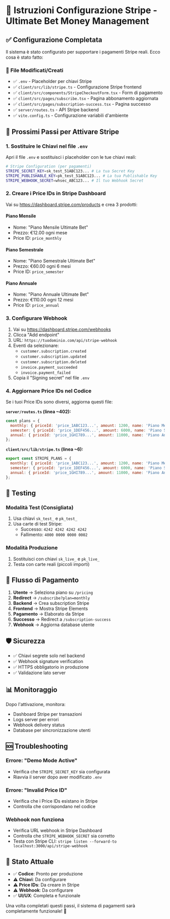 # 🔑 Istruzioni Configurazione Stripe - Ultimate Bet Money Management

## ✅ **Configurazione Completata**

Il sistema è stato configurato per supportare i pagamenti Stripe reali. Ecco cosa è stato fatto:

### 📁 **File Modificati/Creati**
- ✅ `.env` - Placeholder per chiavi Stripe
- ✅ `client/src/lib/stripe.ts` - Configurazione Stripe frontend
- ✅ `client/src/components/StripeCheckoutForm.tsx` - Form di pagamento
- ✅ `client/src/pages/subscribe.tsx` - Pagina abbonamento aggiornata
- ✅ `client/src/pages/subscription-success.tsx` - Pagina successo
- ✅ `server/routes.ts` - API Stripe backend
- ✅ `vite.config.ts` - Configurazione variabili d'ambiente

## 🔧 **Prossimi Passi per Attivare Stripe**

### **1. Sostituire le Chiavi nel file `.env`**

Apri il file `.env` e sostituisci i placeholder con le tue chiavi reali:

```bash
# Stripe Configuration (per pagamenti)
STRIPE_SECRET_KEY=sk_test_51ABC123... # La tua Secret Key
STRIPE_PUBLISHABLE_KEY=pk_test_51ABC123... # La tua Publishable Key  
STRIPE_WEBHOOK_SECRET=whsec_ABC123... # Il tuo Webhook Secret
```

### **2. Creare i Price IDs in Stripe Dashboard**

Vai su https://dashboard.stripe.com/products e crea 3 prodotti:

#### **Piano Mensile**
- Nome: "Piano Mensile Ultimate Bet"
- Prezzo: €12.00 ogni mese
- Price ID: `price_monthly`

#### **Piano Semestrale**  
- Nome: "Piano Semestrale Ultimate Bet"
- Prezzo: €60.00 ogni 6 mesi
- Price ID: `price_semester`

#### **Piano Annuale**
- Nome: "Piano Annuale Ultimate Bet"  
- Prezzo: €110.00 ogni 12 mesi
- Price ID: `price_annual`

### **3. Configurare Webhook**

1. Vai su https://dashboard.stripe.com/webhooks
2. Clicca "Add endpoint"
3. URL: `https://tuodominio.com/api/stripe-webhook`
4. Eventi da selezionare:
   - `customer.subscription.created`
   - `customer.subscription.updated` 
   - `customer.subscription.deleted`
   - `invoice.payment_succeeded`
   - `invoice.payment_failed`
5. Copia il "Signing secret" nel file `.env`

### **4. Aggiornare Price IDs nel Codice**

Se i tuoi Price IDs sono diversi, aggiorna questi file:

**`server/routes.ts` (linea ~402):**
```javascript
const plans = {
  monthly: { priceId: 'price_1ABC123...', amount: 1200, name: 'Piano Mensile', period: 'month' },
  semester: { priceId: 'price_1DEF456...', amount: 6000, name: 'Piano Semestrale', period: '6months' },
  annual: { priceId: 'price_1GHI789...', amount: 11000, name: 'Piano Annuale', period: 'year' }
};
```

**`client/src/lib/stripe.ts` (linea ~6):**
```javascript
export const STRIPE_PLANS = {
  monthly: { priceId: 'price_1ABC123...', amount: 1200, name: 'Piano Mensile', period: 'month' },
  semester: { priceId: 'price_1DEF456...', amount: 6000, name: 'Piano Semestrale', period: '6months' },
  annual: { priceId: 'price_1GHI789...', amount: 11000, name: 'Piano Annuale', period: 'year' }
};
```

## 🧪 **Testing**

### **Modalità Test (Consigliata)**
1. Usa chiavi `sk_test_` e `pk_test_`
2. Usa carte di test Stripe:
   - Successo: `4242 4242 4242 4242`
   - Fallimento: `4000 0000 0000 0002`

### **Modalità Produzione**
1. Sostituisci con chiavi `sk_live_` e `pk_live_`
2. Testa con carte reali (piccoli importi)

## 🔄 **Flusso di Pagamento**

1. **Utente** → Seleziona piano su `/pricing`
2. **Redirect** → `/subscribe?plan=monthly`
3. **Backend** → Crea subscription Stripe
4. **Frontend** → Mostra Stripe Elements
5. **Pagamento** → Elaborato da Stripe
6. **Successo** → Redirect a `/subscription-success`
7. **Webhook** → Aggiorna database utente

## 🛡️ **Sicurezza**

- ✅ Chiavi segrete solo nel backend
- ✅ Webhook signature verification
- ✅ HTTPS obbligatorio in produzione
- ✅ Validazione lato server

## 📊 **Monitoraggio**

Dopo l'attivazione, monitora:
- Dashboard Stripe per transazioni
- Logs server per errori
- Webhook delivery status
- Database per sincronizzazione utenti

## 🆘 **Troubleshooting**

### **Errore: "Demo Mode Active"**
- Verifica che `STRIPE_SECRET_KEY` sia configurata
- Riavvia il server dopo aver modificato `.env`

### **Errore: "Invalid Price ID"**
- Verifica che i Price IDs esistano in Stripe
- Controlla che corrispondano nel codice

### **Webhook non funziona**
- Verifica URL webhook in Stripe Dashboard
- Controlla che `STRIPE_WEBHOOK_SECRET` sia corretto
- Testa con Stripe CLI: `stripe listen --forward-to localhost:3000/api/stripe-webhook`

## 🎯 **Stato Attuale**

- ✅ **Codice**: Pronto per produzione
- ⚠️ **Chiavi**: Da configurare
- ⚠️ **Price IDs**: Da creare in Stripe
- ⚠️ **Webhook**: Da configurare
- ✅ **UI/UX**: Completa e funzionale

Una volta completati questi passi, il sistema di pagamenti sarà completamente funzionale! 🚀